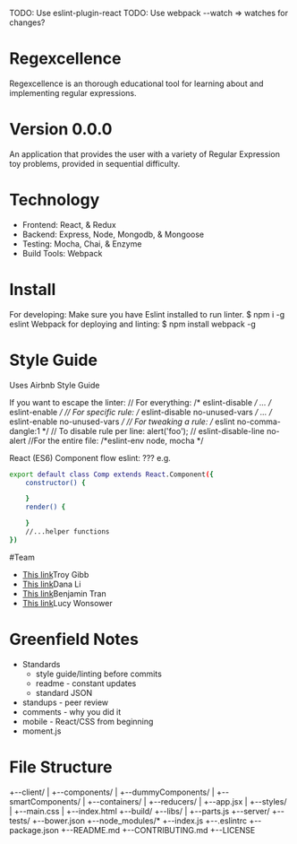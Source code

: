 TODO: Use eslint-plugin-react
TODO: Use webpack --watch => watches for changes?

# Regexcellence
Regexcellence is an thorough educational tool for learning about and implementing regular expressions. 

# Version 0.0.0

An application that provides the user with a variety of Regular Expression toy problems, provided in sequential difficulty. 

# Technology
* Frontend: React, & Redux
* Backend: Express, Node, Mongodb, & Mongoose
* Testing: Mocha, Chai, & Enzyme
* Build Tools: Webpack

# Install
For developing: 
Make sure you have Eslint installed to run linter. 
$ npm i -g eslint
Webpack for deploying and linting: 
$ npm install webpack -g

# Style Guide

Uses Airbnb Style Guide

If you want to escape the linter: 
	// For everything:
	/* eslint-disable */
	...
	/* eslint-enable */
	// For specific rule:
	/* eslint-disable no-unused-vars */
	...
	/* eslint-enable no-unused-vars */
	// For tweaking a rule:
	/* eslint no-comma-dangle:1 */
	// To disable rule per line:
	alert('foo'); // eslint-disable-line no-alert
	//For the entire file: 
	/*eslint-env node, mocha */

React (ES6)
Component flow eslint: ???
e.g.

```sh
export default class Comp extends React.Component({
	constructor() {

	}
	render() {

	}
	//...helper functions
})
```
#Team
* [This link](https://github.com/troygibb)Troy Gibb
* [This link](https://github.com/hellodanali)Dana Li
* [This link](https://github.com/bbtran)Benjamin Tran
* [This link](https://github.com/lwonsower)Lucy Wonsower

# Greenfield Notes
* Standards
	* style guide/linting before commits
	* readme - constant updates
	* standard JSON
* standups - peer review
* comments - why you did it
* mobile - React/CSS from beginning
* moment.js

# File Structure
+--client/
|	+--components/
|		+--dummyComponents/
|		+--smartComponents/
|	+--containers/
|	+--reducers/
|	+--app.jsx
|	+--styles/
|		+--main.css
|	+--index.html
+--build/
+--libs/
|	+--parts.js
+--server/
+--tests/
+--bower.json
+--node_modules/*
+--index.js
+--.eslintrc
+--package.json
+--README.md
+--CONTRIBUTING.md
+--LICENSE

